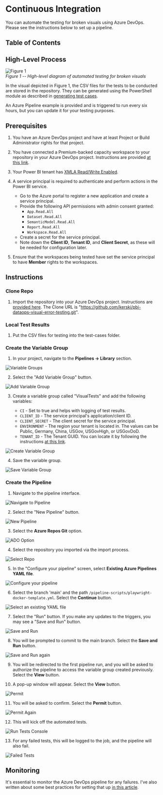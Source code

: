 # Continuous Integration

You can automate the testing for broken visuals using Azure DevOps. Please see the instructions below to set up a pipeline.

## Table of Contents

## High-Level Process

![Figure 1](./images/CI-Figure1.png)  
*Figure 1 -- High-level diagram of automated testing for broken visuals*

In the visual depicted in Figure 1, the CSV files for the tests to be conducted are stored in the repository. They can be generated using the PowerShell module as described in [generating test cases](../README.md#4-add-test-cases).

An Azure Pipeline example is provided and is triggered to run every six hours, but you can update it for your testing purposes.

## Prerequisites

1. You have an Azure DevOps project and have at least Project or Build Administrator rights for that project.

2. You have connected a Premium-backed capacity workspace to your repository in your Azure DevOps project. Instructions are provided [at this link](https://learn.microsoft.com/en-us/power-bi/developer/projects/projects-git).

3. Your Power BI tenant has [XMLA Read/Write Enabled](https://learn.microsoft.com/en-us/power-bi/enterprise/service-premium-connect-tools#enable-xmla-read-write).

4. A service principal is required to authenticate and perform actions in the Power BI service.
   - Go to the Azure portal to register a new application and create a service principal.
   - Provide the following API permissions with admin consent granted:
     - `App.Read.All`
     - `Dataset.Read.All`
     - `SemanticModel.Read.All`
     - `Report.Read.All`
     - `Workspace.Read.All`
   - Create a secret for the service principal.
   - Note down the **Client ID**, **Tenant ID**, and **Client Secret**, as these will be needed for configuration later.

5. Ensure that the workspaces being tested have set the service principal to have **Member** rights to the workspaces.

## Instructions

### Clone Repo

1. Import the repository into your Azure DevOps project. Instructions are [provided here](https://learn.microsoft.com/en-us/azure/devops/repos/git/import-git-repository?view=azure-devops). The Clone URL is "https://github.com/kerski/pbi-dataops-visual-error-testing.git".

### Local Test Results

1. Put the CSV files for testing into the test-cases folder.

### Create the Variable Group

1. In your project, navigate to the **Pipelines -> Library** section.

![Variable Groups](../documentation/images/automated-testing-library.png)

2. Select the "Add Variable Group" button.

![Add Variable Group](../documentation/images/automated-testing-variable-group.png)

3. Create a variable group called "VisualTests" and add the following variables:

   - `CI` - Set to true and helps with logging of test results.
   - `CLIENT_ID` - The service principal's application/client ID.
   - `CLIENT_SECRET` - The client secret for the service principal.
   - `ENVIRONMENT` - The region your tenant is located in. The values can be Public, Germany, China, USGov, USGovHigh, or USGovDoD.
   - `TENANT_ID` - The Tenant GUID. You can locate it by following the instructions [at this link](https://learn.microsoft.com/en-us/sharepoint/find-your-office-365-tenant-id).

![Create Variable Group](../documentation/images/automated-testing-create-variable-group.png)

4. Save the variable group.

![Save Variable Group](../documentation/images/automated-testing-save-variable-group.png)

### Create the Pipeline

1. Navigate to the pipeline interface.

![Navigate to Pipeline](../documentation/images/automated-testing-navigate-pipeline.png)

2. Select the "New Pipeline" button.

![New Pipeline](../documentation/images/automated-testing-create-pipeline.png)

3. Select the **Azure Repos Git** option.

![ADO Option](../documentation/images/automated-testing-ado-option.png)

4. Select the repository you imported via the import process.

![Select Repo](../documentation/images/automated-testing-select-repo.png)

5. In the "Configure your pipeline" screen, select **Existing Azure Pipelines YAML file**.

![Configure your pipeline](../documentation/images/configure-your-pipeline.png)

6. Select the branch 'main' and the path `/pipeline-scripts/playwright-docker-template.yml`. Select the **Continue** button.

![Select an existing YAML file](../documentation/images/select-an-existing-YAML-file.png)

7. Select the "Run" button. If you make any updates to the triggers, you may see a "Save and Run" button.

![Save and Run](../documentation/images/review-your-pipeline-YAML.png)

8. You will be prompted to commit to the main branch. Select the **Save and Run** button.

![Save and Run again](../documentation/images/automated-testing-save-and-run.png)

9. You will be redirected to the first pipeline run, and you will be asked to authorize the pipeline to access the variable group created previously. Select the **View** button.

10. A pop-up window will appear. Select the **View** button.

![Permit](../documentation/images/automated-testing-permit.png)

11. You will be asked to confirm. Select the **Permit** button.

![Permit Again](../documentation/images/automated-testing-permit-again.png)

12. This will kick off the automated tests.

![Run Tests Console](../documentation/images/run-playwright-tests.png)

13. For any failed tests, this will be logged to the job, and the pipeline will also fail.

![Failed Tests](../documentation/images/failed-tests.png)

## Monitoring

It's essential to monitor the Azure DevOps pipeline for any failures. I've also written about some best practices for setting that up [in this article](https://www.kerski.tech/bringing-dataops-to-power-bi-part31/).
